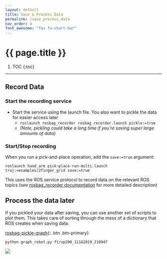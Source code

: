 ```yaml
---
layout: default
title: Save & Process Data
permalink: /save_process_data
nav_order: 4
font_awesome: "fas fa-chart-bar"
---
```


# <i class="{{ page.font_awesome }}"></i> {{ page.title }}

1. TOC
{:toc}

---

## Record Data
### Start the recording service
- Start the service using the launch file. You also want to pickle the data for easier access later
	- `roslaunch rosbag_recorder rosbag_recorder.launch pickle:=true`
	- _(Note, pickling could take a long time if you're saving super large amounts of data)_


### Start/Stop recording
When you run a pick-and-place operation, add the `save:=true` argument:

`roslaunch hand_arm pick-place-run-multi.launch traj:=examples/2finger_grid save:=true`

This uses the ROS service protocol to record data on the relevant ROS topics (see [rosbag_recorder documentation](https://github.com/cbteeple/rosbag-recorder) for more detailed description)


## Process the data later
If you pickled your data after saving, you can use another set of scripts to plot them. This takes care of sorting through the mess of a dictionary that ROS creates when saving data.

[rosbag-pickle-graph](https://github.com/cbteeple/rosbag-pickle-graph){: .btn .btn-primary}

`python graph_robot.py ft/up200_11162019_210947`

<img src="{{ site.url }}{{ site.baseurl }}/assets/img/rosbag-pickle-graph-example.svg"/>
